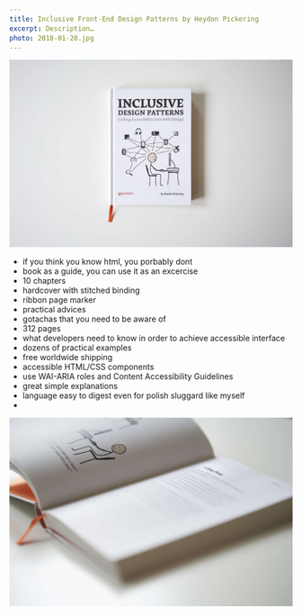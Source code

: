 ```yaml
---
title: Inclusive Front-End Design Patterns by Heydon Pickering
excerpt: Description…
photo: 2018-01-20.jpg
---
```


![Inclusive Front-End Design Patterns by Heydon Pickering](/photos/20180-01-20-1.jpg)

- if you think you know html, you porbably dont
- book as a guide, you can use it as an excercise
- 10 chapters
- hardcover with stitched binding
- ribbon page marker
- practical advices
- gotachas that you need to be aware of
- 312 pages
- what developers need to know in order to achieve accessible interface
- dozens of practical examples
- free worldwide shipping
- accessible HTML/CSS components
- use WAI-ARIA roles and Content Accessibility Guidelines
- great simple explanations
- language easy to digest even for polish sluggard like myself
- 

![Chapters of Inclusive Front-End Design Patterns by Heydon Pickering](/photos/20180-01-20-2.jpg)
